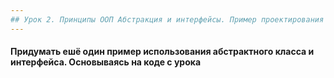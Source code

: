 ```yaml
---
## Урок 2. Принципы ООП Абстракция и интерфейсы. Пример проектирования
---
```

#### Придумать ешё один пример использования абстрактного класса и интерфейса. Основываясь на коде с урока
